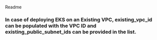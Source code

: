 Readme
### In case of deploying EKS on an Existing VPC, existing_vpc_id can be populated with the VPC ID and existing_public_subnet_ids can be provided in the list.
